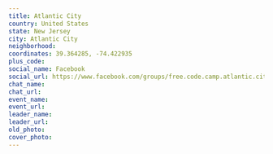```yaml
---
title: Atlantic City
country: United States
state: New Jersey
city: Atlantic City
neighborhood: 
coordinates: 39.364285, -74.422935
plus_code:
social_name: Facebook
social_url: https://www.facebook.com/groups/free.code.camp.atlantic.city
chat_name:
chat_url:
event_name:
event_url:
leader_name:
leader_url:
old_photo: 
cover_photo:
---
```

